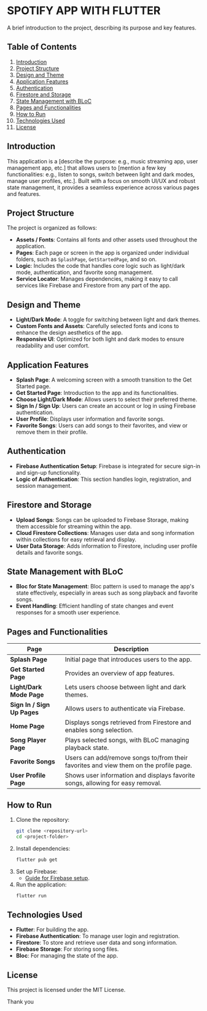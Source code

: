 
# SPOTIFY APP WITH FLUTTER

A brief introduction to the project, describing its purpose and key features.

## Table of Contents
1. [Introduction](#introduction)
2. [Project Structure](#project-structure)
3. [Design and Theme](#design-and-theme)
4. [Application Features](#application-features)
5. [Authentication](#authentication)
6. [Firestore and Storage](#firestore-and-storage)
7. [State Management with BLoC](#state-management-with-bloc)
8. [Pages and Functionalities](#pages-and-functionalities)
9. [How to Run](#how-to-run)
10. [Technologies Used](#technologies-used)
11. [License](#license)

## Introduction
This application is a [describe the purpose: e.g., music streaming app, user management app, etc.] that allows users to [mention a few key functionalities: e.g., listen to songs, switch between light and dark modes, manage user profiles, etc.]. Built with a focus on smooth UI/UX and robust state management, it provides a seamless experience across various pages and features.

## Project Structure
The project is organized as follows:
- **Assets / Fonts**: Contains all fonts and other assets used throughout the application.
- **Pages**: Each page or screen in the app is organized under individual folders, such as `SplashPage`, `GetStartedPage`, and so on.
- **Logic**: Includes the code that handles core logic such as light/dark mode, authentication, and favorite song management.
- **Service Locator**: Manages dependencies, making it easy to call services like Firebase and Firestore from any part of the app.

## Design and Theme
- **Light/Dark Mode**: A toggle for switching between light and dark themes.
- **Custom Fonts and Assets**: Carefully selected fonts and icons to enhance the design aesthetics of the app.
- **Responsive UI**: Optimized for both light and dark modes to ensure readability and user comfort.

## Application Features
- **Splash Page**: A welcoming screen with a smooth transition to the Get Started page.
- **Get Started Page**: Introduction to the app and its functionalities.
- **Choose Light/Dark Mode**: Allows users to select their preferred theme.
- **Sign In / Sign Up**: Users can create an account or log in using Firebase authentication.
- **User Profile**: Displays user information and favorite songs.
- **Favorite Songs**: Users can add songs to their favorites, and view or remove them in their profile.

## Authentication
- **Firebase Authentication Setup**: Firebase is integrated for secure sign-in and sign-up functionality.
- **Logic of Authentication**: This section handles login, registration, and session management.

## Firestore and Storage
- **Upload Songs**: Songs can be uploaded to Firebase Storage, making them accessible for streaming within the app.
- **Cloud Firestore Collections**: Manages user data and song information within collections for easy retrieval and display.
- **User Data Storage**: Adds information to Firestore, including user profile details and favorite songs.

## State Management with BLoC
- **Bloc for State Management**: Bloc pattern is used to manage the app's state effectively, especially in areas such as song playback and favorite songs.
- **Event Handling**: Efficient handling of state changes and event responses for a smooth user experience.

## Pages and Functionalities

| **Page**                    | **Description**                                                                                         |
|-----------------------------|---------------------------------------------------------------------------------------------------------|
| **Splash Page**             | Initial page that introduces users to the app.                                                          |
| **Get Started Page**        | Provides an overview of app features.                                                                   |
| **Light/Dark Mode Page**    | Lets users choose between light and dark themes.                                                        |
| **Sign In / Sign Up Pages** | Allows users to authenticate via Firebase.                                                              |
| **Home Page**               | Displays songs retrieved from Firestore and enables song selection.                                     |
| **Song Player Page**        | Plays selected songs, with BLoC managing playback state.                                               |
| **Favorite Songs**          | Users can add/remove songs to/from their favorites and view them on the profile page.                   |
| **User Profile Page**       | Shows user information and displays favorite songs, allowing for easy removal.                          |

## How to Run
1. Clone the repository:
   ```bash
   git clone <repository-url>
   cd <project-folder>
   ```
2. Install dependencies:
   ```bash
   flutter pub get
   ```
3. Set up Firebase:
   - [Guide for Firebase setup](https://firebase.google.com/docs/flutter/setup).
4. Run the application:
   ```bash
   flutter run
   ```

## Technologies Used
- **Flutter**: For building the app.
- **Firebase Authentication**: To manage user login and registration.
- **Firestore**: To store and retrieve user data and song information.
- **Firebase Storage**: For storing song files.
- **Bloc**: For managing the state of the app.

## License
This project is licensed under the MIT License.

Thank you
